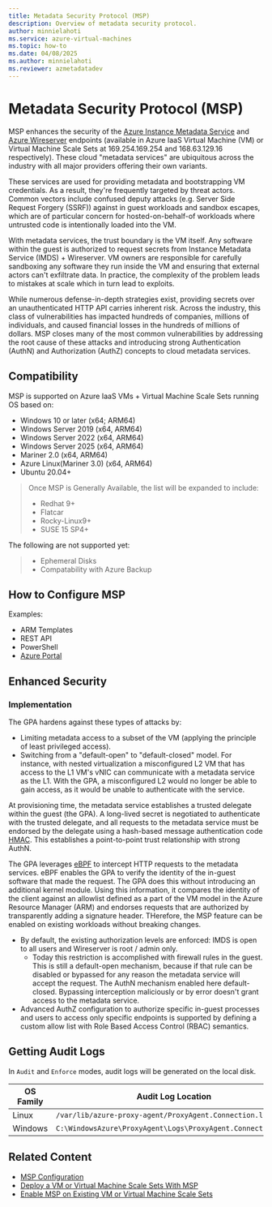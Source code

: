 ```yaml
---
title: Metadata Security Protocol (MSP)
description: Overview of metadata security protocol.
author: minnielahoti
ms.service: azure-virtual-machines
ms.topic: how-to
ms.date: 04/08/2025
ms.author: minnielahoti
ms.reviewer: azmetadatadev
---
```


# Metadata Security Protocol (MSP)

MSP enhances the security of the [Azure Instance Metadata Service](https://aka.ms/azureimds) and [Azure Wireserver](https://aka.ms/azureWireserver) endpoints (available in Azure IaaS Virtual Machine (VM) or Virtual Machine Scale Sets at 169.254.169.254 and 168.63.129.16 respectively). These cloud "metadata services" are ubiquitous across the industry with all major providers offering their own variants.

These services are used for providing metadata and bootstrapping VM credentials. As a result, they're frequently targeted by threat actors. Common vectors include confused deputy attacks (e.g. Server Side Request Forgery (SSRF)) against in guest workloads and sandbox escapes, which are of particular concern for hosted-on-behalf-of workloads where untrusted code is intentionally loaded into the VM.

With metadata services, the trust boundary is the VM itself. Any software within the guest is authorized to request secrets from Instance Metadata Service (IMDS) + Wireserver. VM owners are responsible for carefully sandboxing any software they run inside the VM and ensuring that external actors can't exfiltrate data. In practice, the complexity of the problem leads to mistakes at scale which in turn lead to exploits.

While numerous defense-in-depth strategies exist, providing secrets over an unauthenticated HTTP API carries inherent risk. Across the industry, this class of vulnerabilities has impacted hundreds of companies, millions of individuals, and caused financial losses in the hundreds of millions of dollars. MSP closes many of the most common vulnerabilities by addressing the root cause of these attacks and introducing strong Authentication (AuthN) and Authorization (AuthZ) concepts to cloud metadata services.

## Compatibility

MSP is supported on Azure IaaS VMs + Virtual Machine Scale Sets running OS based on:

- Windows 10 or later (x64; ARM64)
- Windows Server 2019 (x64, ARM64)
- Windows Server 2022 (x64, ARM64)
- Windows Server 2025 (x64, ARM64)
- Mariner 2.0 (x64, ARM64)
- Azure Linux(Mariner 3.0) (x64, ARM64)
- Ubuntu 20.04+

> Once MSP is Generally Available, the list will be expanded to include:
> - Redhat 9+
> - Flatcar
> - Rocky-Linux9+
> - SUSE 15 SP4+

The following are not supported yet:
> - Ephemeral Disks 
> - Compatability with Azure Backup 
## How to Configure MSP

Examples:

- ARM Templates
- REST API 
- PowerShell
- [Azure Portal](./other-examples/portal.md)

## Enhanced Security

### Implementation

The GPA hardens against these types of attacks by:

- Limiting metadata access to a subset of the VM (applying the principle of least privileged access).
- Switching from a "default-open" to "default-closed" model. For instance, with nested virtualization a misconfigured L2
  VM that has access to the L1 VM's vNIC can communicate with a metadata service as the L1. With the GPA, a misconfigured
  L2 would no longer be able to gain access, as it would be unable to authenticate with the service.

At provisioning time, the metadata service establishes a trusted delegate within the guest (the GPA). A long-lived
secret is negotiated to authenticate with the trusted delegate, and all requests to the metadata service must be
endorsed by the delegate using a hash-based message authentication code [HMAC](https://en.wikipedia.org/wiki/HMAC). This establishes a point-to-point trust
relationship with strong AuthN.

The GPA leverages [eBPF](https://ebpf.io/what-is-ebpf/) to intercept HTTP requests to the metadata services. eBPF
enables the GPA to verify the identity of the in-guest software that made the request. The GPA does this without introducing an additional kernel module. Using this information, it compares the identity of the client against an allowlist defined as a part of the VM model in the Azure Resource Manager (ARM) and endorses requests that are authorized by transparently adding a signature header. THerefore, the MSP feature can be enabled on existing workloads without breaking changes.

- By default, the existing authorization levels are enforced: IMDS is open to all users and Wireserver is root / admin only.
  - Today this restriction is accomplished with firewall rules in the guest. This is still a default-open mechanism,
    because if that rule can be disabled or bypassed for any reason the metadata service will accept the request. The
    AuthN mechanism enabled here default-closed. Bypassing interception maliciously or by error doesn't grant access to
    the metadata service.
- Advanced AuthZ configuration to authorize specific in-guest processes and users to access only specific endpoints is
  supported by defining a custom allow list with Role Based Access Control (RBAC) semantics.

## Getting Audit Logs

In `Audit` and `Enforce` modes, audit logs will be generated on the local disk.

| OS Family | Audit Log Location |
|--|--|
| Linux | `/var/lib/azure-proxy-agent/ProxyAgent.Connection.log` |
| Windows | `C:\WindowsAzure\ProxyAgent\Logs\ProxyAgent.Connection.log` |


## Related Content

- [MSP Configuration](./configuration.md)
- [Deploy a VM or Virtual Machine Scale Sets With MSP](./greenfield.md)
- [Enable MSP on Existing VM or Virtual Machine Scale Sets](./brownfield.md)
